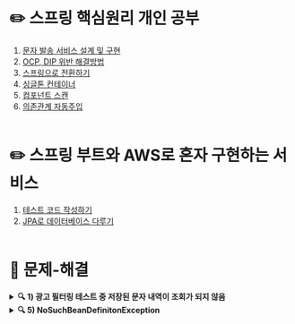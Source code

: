 # ✏️ 스프링 핵심원리 개인 공부

1. [문자 발송 서비스 설계 및 구현](https://github.com/Jisu-Shin/jisutudy/blob/main/docs/spring/1.%20문자%20발송%20서비스%20설계%20및%20구현.md)
2. [OCP, DIP 위반 해결방법](https://github.com/Jisu-Shin/jisutudy/blob/main/docs/spring/2.%20OCP,%20DIP%20위반%20해결방법.md)
3. [스프링으로 전환하기](https://github.com/Jisu-Shin/jisutudy/blob/main/docs/spring/3.%20스프링으로%20전환하기.md)
4. [싱글톤 컨테이너](https://github.com/Jisu-Shin/jisutudy/blob/main/docs/spring/4.%20싱글톤%20컨테이너.md)
5. [컴포넌트 스캔](https://github.com/Jisu-Shin/jisutudy/blob/main/docs/spring/5.%20컴포넌트%20스캔.md)
6. [의존관계 자동주입](https://github.com/Jisu-Shin/jisutudy/blob/main/docs/spring/6.%20의존관계%20자동주입.md)
<br><br>
# ✏️ 스프링 부트와 AWS로 혼자 구현하는 서비스

1. [테스트 코드 작성하기](https://github.com/Jisu-Shin/jisutudy/blob/main/docs/springboot+AWS/1.%20테스트%20코드%20작성하기.md)
2. [JPA로 데이터베이스 다루기](https://github.com/Jisu-Shin/jisutudy/blob/main/docs/springboot+AWS/2.%20JPA로%20데이터베이스%20다루기.md)
<br><br>
# 🚫 문제-해결
<details> 
	<summary><b>🔍 1) 광고 필터링 테스트 중 저장된 문자 내역이 조회가 되지 않음</b></summary>
	<div markdown = "1">
		<ul>
		<li>원인 : MemorySmsRepository에 메모리 저장 객체가 private final 로 선언되어 있었다. 저장하는 거랑 조회하는 거랑... 다른 객체를 보고 있었다는 것...?</li>
			<ul>
			<li>final 키워드는 선언된 대상의 변경을 금지한다. 변수->상수 / 메소드->오버라이딩금지 / 클래스 -> 상속금지 / 객체 -> 주소재할당금지 </li>
			<li>static 키워드는 모든 인스턴스에서 공유되므로 한번만 메모리에 로딩한다.</li>
			</ul>
		<li>해결책 : private static 으로 선언했다</li>
		</ul>
	</div>
</details>
<details> 
	<summary><b>🔍 5) NoSuchBeanDefinitonException</b></summary>
	<div markdown = "1">
	<img src ="https://github.com/user-attachments/assets/0d7a47b7-9e69-4fec-b983-513bcd884f12">
		<ul>
		<li>원인 : 스프링컨테이너에서 빈 이름을 찾을때 custService로 찾고 있었다</li>
		<li>해결책 : 빈이름 파라미터를 빼고 타입으로만 스프링빈을 찾게 코드를 수정했다</li>
			<ul>
				<li>또 다른 해결책 : value를 이용해 빈이름을 지정해준다 @Component("smsFilter") </li>
			</ul>
		</ul>
	</div>
</details>



